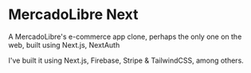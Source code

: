 # MercadoLibre Next

A MercadoLibre's e-commerce app clone, perhaps the only one on the web, built using Next.js, NextAuth

I've built it using Next.js, Firebase, Stripe & TailwindCSS, among others.

